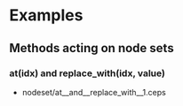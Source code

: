 # Examples

## Methods acting on node sets

### at(idx) and replace_with(idx, value)

- nodeset/at__and__replace_with__1.ceps
